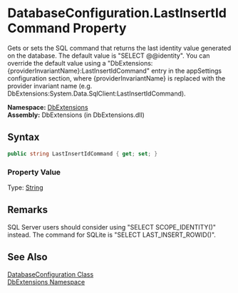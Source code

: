 DatabaseConfiguration.LastInsertIdCommand Property
==================================================
Gets or sets the SQL command that returns the last identity value generated on the database. The default value is "SELECT @@identity". You can override the default value using a "DbExtensions:{providerInvariantName}:LastInsertIdCommand" entry in the appSettings configuration section, where {providerInvariantName} is replaced with the provider invariant name (e.g. DbExtensions:System.Data.SqlClient:LastInsertIdCommand).

**Namespace:** [DbExtensions][1]  
**Assembly:** DbExtensions (in DbExtensions.dll)

Syntax
------

```csharp
public string LastInsertIdCommand { get; set; }
```

### Property Value
Type: [String][2]

Remarks
-------
 SQL Server users should consider using "SELECT SCOPE_IDENTITY()" instead. The command for SQLite is "SELECT LAST_INSERT_ROWID()". 

See Also
--------
[DatabaseConfiguration Class][3]  
[DbExtensions Namespace][1]  

[1]: ../README.md
[2]: http://msdn.microsoft.com/en-us/library/s1wwdcbf
[3]: README.md